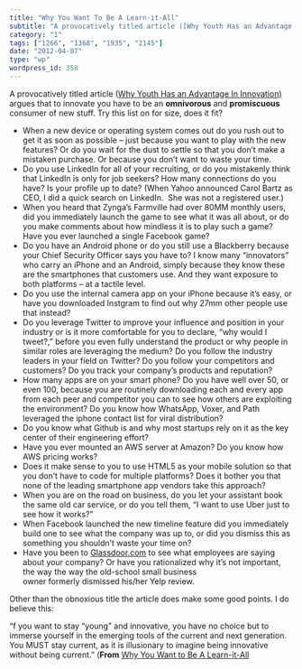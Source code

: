 ```yaml
---
title: "Why You Want To Be A Learn-it-All"
subtitle: "A provocatively titled article ([Why Youth Has an Advantage In Innovation)](http://abovethecrowd.com..."
category: "1"
tags: ["1266", "1368", "1935", "2145"]
date: "2012-04-07"
type: "wp"
wordpress_id: 358
---
```

A provocatively titled article ([Why Youth Has an Advantage In Innovation)](http://abovethecrowd.com/2012/03/26/why-youth-has-an-advantage-in-innovation-why-you-want-to-be-a-learn-it-all/) argues that to innovate you have to be an **omnivorous** and **promiscuous** consumer of new stuff. Try this list on for size, does it fit?

> 

- When a new device or operating system comes out do you rush out to get it as soon as possible – just because you want to play with the new features? Or do you wait for the dust to settle so that you don’t make a mistaken purchase. Or because you don’t want to waste your time.
- Do you use LinkedIn for all of your recruiting, or do you mistakenly think that LinkedIn is only for job seekers? How many connections do you have? Is your profile up to date? (When Yahoo announced Carol Bartz as CEO, I did a quick search on LinkedIn.  She was not a registered user.)
- When you heard that Zynga’s Farmville had over 80MM monthly users, did you immediately launch the game to see what it was all about, or do you make comments about how mindless it is to play such a game? Have you ever launched a single Facebook game?
- Do you have an Android phone or do you still use a Blackberry because your Chief Security Officer says you have to? I know many “innovators” who carry an iPhone and an Android, simply because they know these are the smartphones that customers use. And they want exposure to both platforms – at a tactile level.
- Do you use the internal camera app on your iPhone because it’s easy, or have you downloaded Instgram to find out why 27mm other people use that instead?
- Do you leverage Twitter to improve your influence and position in your industry or is it more comfortable for you to declare, “why would I tweet?,” before you even fully understand the product or why people in similar roles are leveraging the medium? Do you follow the industry leaders in your field on Twitter? Do you follow your competitors and customers? Do you track your company’s products and reputation?
- How many apps are on your smart phone? Do you have well over 50, or even 100, because you are routinely downloading each and every app from each peer and competitor you can to see how others are exploiting the environment? Do you know how WhatsApp, Voxer, and Path leveraged the iphone contact list for viral distribution?
- Do you know what Github is and why most startups rely on it as the key center of their engineering effort?
- Have you ever mounted an AWS server at Amazon? Do you know how AWS pricing works?
- Does it make sense to you to use HTML5 as your mobile solution so that you don’t have to code for multiple platforms? Does it bother you that none of the leading smartphone app vendors take this approach?
- When you are on the road on business, do you let your assistant book the same old car service, or do you tell them, “I want to use Uber just to see how it works?”
- When Facebook launched the new timeline feature did you immediately build one to see what the company was up to, or did you dismiss this as something you shouldn’t waste your time on?
- Have you been to [Glassdoor.com](http://www.glassdoor.com/) to see what employees are saying about your company? Or have you rationalized why it’s not important, the way the way the old-school small business owner formerly dismissed his/her Yelp review.

Other than the obnoxious title the article does make some good points. I do believe this:

> 
“f you want to stay “young” and innovative, you have no choice but to immerse yourself in the emerging tools of the current and next generation. You MUST stay current, as it is illusionary to imagine being innovative without being current.” (**From** [Why You Want to Be A Learn-it-All](http://abovethecrowd.com/2012/03/26/why-youth-has-an-advantage-in-innovation-why-you-want-to-be-a-learn-it-all/)

[](http://abovecrowd.files.wordpress.com/2012/03/gboro1xrgb.jpeg)